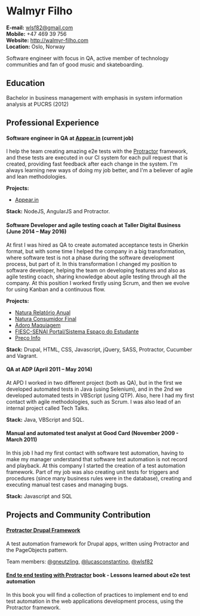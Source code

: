 # Walmyr Filho
**E-mail:** wlsf82@gmail.com<br />
**Mobile:** +47 469 39 756<br />
**Website:** http://walmyr-filho.com<br />
**Location:** Oslo, Norway<br />

Software engineer with focus in QA, active member of technology communities and fan of good music and skateboarding.


## Education
Bachelor in business management with emphasis in system information analysis at PUCRS (2012)


## Professional Experience
#### Software engineer in QA at [Appear.in](http://appear.in) (current job)
I help the team creating amazing e2e tests with the [Protractor](http://www.protractortest.org/#/) framework, and these tests are executed in our CI system for each pull request that is created, providing fast feedback after each change in the system. I'm always learning new ways of doing my job better, and I'm a believer of agile and lean methodologies.

**Projects:**

- [Appear.in](http://appear.in)

**Stack:** NodeJS, AngularJS and Protractor.

#### Software Developer and agile testing coach at Taller Digital Business (June 2014 – May 2016)
At first I was hired as QA to create automated acceptance tests in Gherkin format, but with some time I helped the company in a big transformation, where software test is not a phase during the software development process, but part of it. In this transformation I changed my position to software developer, helping the team on developing features and also as agile testing coach, sharing knowledge about agile testing through all the company.
At this position I worked firstly using Scrum, and then we evolve for using Kanban and a continuous flow.

**Projects:**

- [Natura Relatório Anual](http://www.natura.com.br/relatorio-anual)
- [Natura Consumidor Final](http://www.natura.com.br/)
- [Adoro Maquiagem](http://adoromaquiagem.com.br/)
- [FIESC-SENAI Portal/Sistema Espaço do Estudante](http://estudante.sc.senai.br/)
- [Preço Info](http://precoinfo.com.br)

**Stack:** Drupal, HTML, CSS, Javascript, jQuery, SASS, Protractor, Cucumber and Vagrant.


#### QA at ADP (April 2011 – May 2014)
At APD I worked in two different project (both as QA), but in the first we developed automated tests in Java (using Selenium), and in the 2nd we developed automated tests in VBScript (using QTP). Also, here I had my first contact with agile methodologies, such as Scrum. I was also lead of an internal project called Tech Talks.

**Stack:** Java, VBScript and SQL.

#### Manual and automated test analyst at Good Card (November 2009 - March 2011)
In this job I had my first contact with software test automation, having to make my manager understand that software test automation is not record and playback. At this company I started the creation of a test automation framework. Part of my job was also creating unit tests for triggers and procedures (since many business rules were in the database), creating and executing manual test cases and managing bugs.

**Stack:** Javascript and SQL


## Projects and Community Contribution
#### [Protractor Drupal Framework](https://github.com/TallerWebSolutions/protractor-drupal-framework)
A test automation framework for Drupal apps, written using Protractor and the PageObjects pattern.

Team members: [@gneutzling](https://github.com/gneutzling), [@lucasconstantino](https://github.com/lucasconstantino), [@wlsf82](https://github.com/wlsf82)

#### [End to end testing with Protractor](https://leanpub.com/end-to-end-testing-with-protractor) book - Lessons learned about e2e test automation

In this book you will find a collection of practices to implement end to end test automation in the web applications development process, using the Protractor framework.
